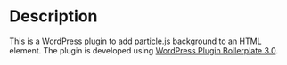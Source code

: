 # Description

This is a WordPress plugin to add [particle.js](https://vincentgarreau.com/particles.js/) background to an HTML element. The plugin is developed using [WordPress Plugin Boilerplate 3.0](https://github.com/DevinVinson/WordPress-Plugin-Boilerplate).
